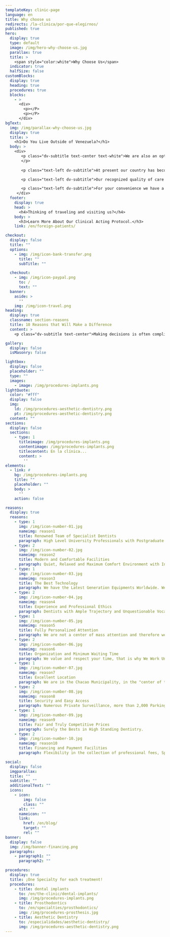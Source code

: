 ```yaml
---
templateKey: clinic-page
language: en
title: Why choose us
redirects: /la-clinica/por-que-elegirnos/
published: true
hero:
  display: true
  type: default
  image: /img/hero-why-choose-us.jpg
  parallax: true
  title: >
    <span style="color:white">Why Choose Us</span>
  indicator: true
  halfSize: false
customBlocks:
  display: true
  heading: true
  procedures: true
  blocks:
    - >
      <div>
        <p></P>
        <p></P>
      </div>
bgText:
  img: /img/parallax-why-choose-us.jpg
  display: true
  title: >
    <h1>Do You Live Outside of Venezuela?</h1>
  body: >
    <div>
       <p class="dv-subtitle text-center text-white">We are also an option!
       </p>
       
       <p class="text-left dv-subtitle">At present our country has become an important destination of Dental Tourism and there are already many foreign patients who visit us to receive First Level Health Care.</p>

       <p class="text-left dv-subtitle">Our recognized quality of care and the possibility of saving large sums of money in complex oral treatments are two competitive advantages difficult to ignore. </p>

       <p class="text-left dv-subtitle">For your convenience we have a privileged location and two excellent hotel infrastructures located less than 50 meters from the clinic. CHACAO SUITES and SHELTER SUITES offer nice and comfortable rooms, parking, restaurants and other services that will facilitate and make enjoyable your short stay in the city of Caracas. </p>
     </div>
  footer:
    display: true
    head: >
      <h4>Thinking of traveling and visiting us?</h4>
    body: >
      <h3>Learn More About Our Clinical Acting Protocol.</h3>
    link: /en/foreign-patients/

checkout:
  display: false
  title: ""
  options:
    - img: /img/icon-bank-transfer.png
      title: ""
      subTitle: ""

  checkout:
    - img: /img/icon-paypal.png
      to: /
      text: ""
  banner:
    aside: >
      ''
    img: /img/icon-travel.png
heading:
  display: true
  classname: section-reasons
  title: 10 Reasons that Will Make a Difference
  content: >
    <p class="dv-subtitle text-center">Making decisions is often complicated, but as rational beings we are we will always decant for that alternative, which a priori, maximizes our personal well-being.</p>

gallery:
  display: false
  isMasonry: false

lightbox:
  display: false
  placeholder: ""
  type: ""
  images:
    - image: /img/procedures-implants.png
lightQuote:
  color: "#fff"
  display: false
  img:
    ld: /img/procedures-aesthetic-dentistry.png
    pt: /img/procedures-aesthetic-dentistry.png
  content: ""
sections:
  display: false
  sections:
    - type: 1
      titleimage: /img/procedures-implants.png
      contentimage: /img/procedures-implants.png
      titlecontent: En la clínica...
      content: >
        ''
elements:
  - link: #
    bg: /img/procedures-implants.png
    title: ""
    placeholder: ""
    body: >
      ''
    action: false

reasons:
  display: true
  reasons:
    - type: 1
      img: /img/icon-number-01.jpg
      nameimg: reason1
      title: Renowned Team of Specialist Dentists
      paragraph: High Level University Professionals with Postgraduate Studies in the different areas of clinical Dentistry. All Specialties in the same place.
    - type: 2
      img: /img/icon-number-02.jpg
      nameimg: reason2
      title: Modern and Comfortable Facilities
      paragraph: Quiet, Relaxed and Maximum Comfort Environment with Internet service (Wi-Fi zone). Private and Totally Independent Dental Rooms.
    - type: 1
      img: /img/icon-number-03.jpg
      nameimg: reason3
      title: The Best Technology
      paragraph: We have the Latest Generation Equipments Worldwide. We are always at the Forefront of Dental Innovation.
    - type: 2
      img: /img/icon-number-04.jpg
      nameimg: reason4
      title: Experience and Professional Ethics
      paragraph: Dentists with Ample Trajectory and Unquestionable Vocation. A Human Team Truly Committed to what it Does.
    - type: 1
      img: /img/icon-number-05.jpg
      nameimg: reason5
      title: Fully Personalized Attention
      paragraph: We are not a center of mass attention and therefore we do NOT delegate functions. You will always be attended by your Trusted Specialist.
    - type: 2
      img: /img/icon-number-06.jpg
      nameimg: reason6
      title: Organization and Minimum Waiting Time
      paragraph: We value and respect your time, that is why We Work Under a Prior Appointment System that allows us to Optimize Our Service.
    - type: 1
      img: /img/icon-number-07.jpg
      nameimg: reason7
      title: Excellent Location
      paragraph: We are in the Chacao Municipality, in the "center of the east" of the capital city, within a Business Urban Complex of great economic and commercial activity.
    - type: 2
      img: /img/icon-number-08.jpg
      nameimg: reason8
      title: Security and Easy Access
      paragraph: Numerous Private Surveillance, more than 2,000 Parking Positions at your disposal and pedestrian entrance from the underground system Metro de Caracas.
    - type: 1
      img: /img/icon-number-09.jpg
      nameimg: reason9
      title: Fair and Truly Competitive Prices
      paragraph: Surely the Bests in High Standing Dentistry.
    - type: 2
      img: /img/icon-number-10.jpg
      nameimg: reason10
      title: Financing and Payment Facilities
      paragraph: Flexibility in the collection of professional fees, Special Financing Plans and Commercial Point of Sale for payment with Debit and Credit Cards.

social:
  display: false
  imgparallax:
  title: ""
  subtitle: ""
  additionalText: ""
  icons:
    - icon:
        img: false
        class: ""
      alt: ""
      nameicon: ""
      link:
        href: /en/blog/
        target: ""
        rel: ""
banner:
  display: false
  img: /img/banner-financing.png
  paragraphs:
    - paragraph1: ""
      paragraph2: ""

procedures:
  display: true
  title: ¡One Specialty for each treatment!
  procedures:
    - title: dental implants
      to: /en/the-clinic/dental-implants/
      img: /img/procedures-implants.png
    - title: Prosthodontics
      to: /en/specialties/prosthodontics/
      img: /img/procedures-prosthesis.jpg
    - title: Aesthetic Dentistry
      to: /especialidades/aesthetic-dentistry/
      img: /img/procedures-aesthetic-dentistry.png
---
```

